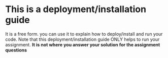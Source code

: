 # This is a deployment/installation guide

It is a free form. you can use it to explain how to deploy/install and run your code. Note that this
deployment/installation guide ONLY helps to run your assignment. **It is not where you answer your solution for the
assignment questions**
